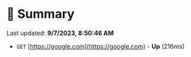 # 📖 Summary
Last updated: **9/7/2023, 8:50:46 AM**

- `GET` [https://google.com](https://google.com) - **Up** (216ms)
